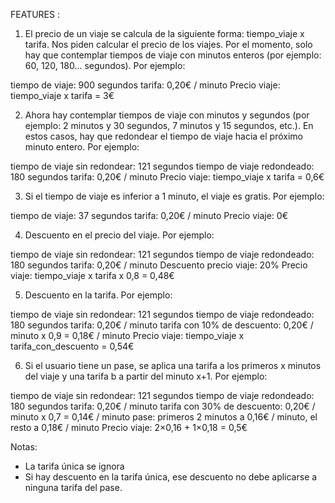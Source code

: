 FEATURES :

1. El precio de un viaje se calcula de la siguiente forma: tiempo_viaje x tarifa. Nos piden calcular el precio de los viajes. Por el momento, solo hay que contemplar tiempos de viaje con minutos enteros (por ejemplo: 60, 120, 180... segundos). Por ejemplo:

tiempo de viaje: 900 segundos
tarifa: 0,20€ / minuto
Precio viaje: tiempo_viaje x tarifa = 3€

2. Ahora hay contemplar tiempos de viaje con minutos y segundos (por ejemplo: 2 minutos y 30 segundos, 7 minutos y 15 segundos, etc.). En estos casos, hay que redondear el tiempo de viaje hacia el próximo minuto entero. Por ejemplo:

tiempo de viaje sin redondear: 121 segundos
tiempo de viaje redondeado: 180 segundos
tarifa: 0,20€ / minuto
Precio viaje: tiempo_viaje x tarifa = 0,6€

3. Si el tiempo de viaje es inferior a 1 minuto, el viaje es gratis. Por ejemplo:

tiempo de viaje: 37 segundos
tarifa: 0,20€ / minuto
Precio viaje: 0€

4. Descuento en el precio del viaje. Por ejemplo:

tiempo de viaje sin redondear: 121 segundos
tiempo de viaje redondeado: 180 segundos
tarifa: 0,20€ / minuto
Descuento precio viaje: 20%
Precio viaje: tiempo_viaje x tarifa x 0,8 = 0,48€

5. Descuento en la tarifa. Por ejemplo:

tiempo de viaje sin redondear: 121 segundos
tiempo de viaje redondeado: 180 segundos
tarifa: 0,20€ / minuto
tarifa con 10% de descuento: 0,20€ / minuto x 0,9 = 0,18€ / minuto
Precio viaje: tiempo_viaje x tarifa_con_descuento = 0,54€

6. Si el usuario tiene un pase, se aplica una tarifa a los primeros x minutos del viaje y una tarifa b a partir del minuto x+1. Por ejemplo:

tiempo de viaje sin redondear: 121 segundos
tiempo de viaje redondeado: 180 segundos
tarifa: 0,20€ / minuto
tarifa con 30% de descuento: 0,20€ / minuto x 0,7 = 0,14€ / minuto
pase: primeros 2 minutos a 0,16€ / minuto, el resto a 0,18€ / minuto
Precio viaje: 2×0,16 + 1×0,18 = 0,5€

Notas:

- La tarifa única se ignora
- Si hay descuento en la tarifa única, ese descuento no debe aplicarse a ninguna tarifa del pase.

